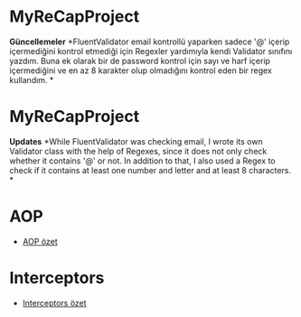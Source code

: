 # MyReCapProject

**Güncellemeler**
*FluentValidator email kontrollü yaparken sadece '@' içerip içermediğini kontrol etmediği için Regexler yardımıyla kendi Validator sınıfını yazdım. 
Buna ek olarak bir de password kontrol için sayı ve harf içerip içermediğini ve en az 8 karakter olup olmadığını kontrol eden bir regex kullandım.
*

# MyReCapProject

**Updates**
*While FluentValidator was checking email, I wrote its own Validator class with the help of Regexes, since it does not only check whether it contains '@' or not. In addition to that, I also used a Regex to check if it contains at least one number and letter and at least 8 characters.
*

# AOP
- <a href="https://github.com/AcarFurkan/MyReCapProject/blob/master/AOP.md"> AOP özet </a>

# Interceptors
- <a href="https://github.com/AcarFurkan/MyReCapProject/blob/master/Interceptors.md"> Interceptors özet </a>



